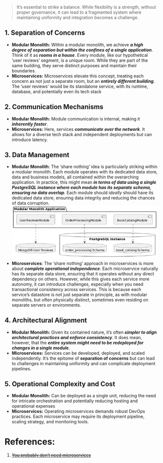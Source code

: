 > It’s essential to strike a balance. While flexibility is a strength, without proper governance, it can lead to a fragmented system where maintaining uniformity and integration becomes a challenge.

## 1. Separation of Concerns

- **Modular Monolith:** Within a modular monolith, we achieve ***a high degree of separation but within the confines of a single application***. Think of it as ***rooms in a house***. Every module, like our hypothetical ‘user reviews’ segment, is a unique room. While they are part of the same building, they serve distinct purposes and maintain their boundaries.
- **Microservices:** Microservices elevate this concept, treating each concern as not just a separate room, but an ***entirely different building***. The ‘user reviews’ would be its standalone service, with its runtime, database, and potentially even its tech stack

## 2. Communication Mechanisms

- **Modular Monolith:** Module communication is internal, making it ***inherently faster***. 
- **Microservices:** Here, services ***communicate over the network***. It allows for a diverse tech stack and independent deployments but can introduce latency.

## 3. Data Management

- **Modular Monolith**: The ‘share nothing’ idea is particularly striking within a modular monolith. Each module operates with its dedicated data store, data and business models, all contained within the overarching application. In practice, this might mean ***in terms of data using a single PostgreSQL instance where each module has its separate schema, ensuring no data overlap***. Each module should *ideally* should have its dedicated data store, ensuring data integrity and reducing the chances of data corruption.
  ![Pasted image 20231019225639](../../../../_Attachments/Pasted%20image%2020231019225639.png)
- **Microservices**: The ‘share nothing’ approach in microservices is more about ***complete operational independence***. Each microservice naturally has its separate data store, ensuring that it operates without any direct dependency on others. However, while this gives each service more autonomy, it can introduce challenges, especially when you need transactional consistency across services. This is because each service’s datastore is not just separate in principle, as with modular monoliths, but often physically distinct, sometimes even residing on separate servers or environments.

## 4. Architectural Alignment

- **Modular Monolith:** Given its contained nature, it’s often ***simpler to align architectural practices and enforce consistency***. It does mean, however, that the ***entire system might need to be redeployed for changes in a single module***.
- **Microservices:** Services can be developed, deployed, and scaled independently. It’s the epitome of **separation of concerns** but can lead to challenges in maintaining uniformity and can complicate deployment pipelines.

## 5. Operational Complexity and Cost

- **Modular Monolith:** Can be deployed as a single unit, reducing the need for intricate orchestration and potentially reducing hosting and operational expenses
- **Microservices:** Operating microservices demands robust DevOps practices. Each microservice may require its deployment pipeline, scaling strategy, and monitoring tools. 

# References:

1. ~~[You probably don’t need microservices](https://www.thrownewexception.com/you-probably-dont-need-microservices/?utm_source=substack&utm_medium=email)~~